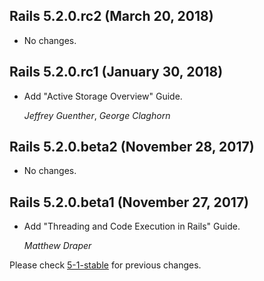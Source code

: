 ## Rails 5.2.0.rc2 (March 20, 2018) ##

*   No changes.


## Rails 5.2.0.rc1 (January 30, 2018) ##

*   Add "Active Storage Overview" Guide.

    *Jeffrey Guenther*, *George Claghorn*


## Rails 5.2.0.beta2 (November 28, 2017) ##

*   No changes.


## Rails 5.2.0.beta1 (November 27, 2017) ##

*   Add "Threading and Code Execution in Rails" Guide.

    *Matthew Draper*


Please check [5-1-stable](https://github.com/rails/rails/blob/5-1-stable/guides/CHANGELOG.md) for previous changes.
